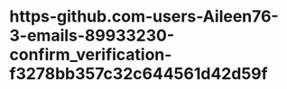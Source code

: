 # https-github.com-users-Aileen76-3-emails-89933230-confirm_verification-f3278bb357c32c644561d42d59f